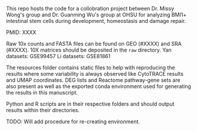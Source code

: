 This repo hosts the code for a collobration project between Dr. Missy Wong's group and Dr. Guanming Wu's group at OHSU for analyzing BMI1+ intestinal stem cells during development, homeostasis and damage repair.

PMID: XXXX

Raw 10x counts and FASTA files can be found on GEO (#XXXX) and SRA (#XXXX). 10X matrices should be deposited in the `raw` directory.
Yan datasets: GSE99457
Li datasets: GSE81861

The resources folder contains static files to help with reproducing the results where some variability is always observed like CytoTRACE results and UMAP coordinates. DEG lists and Reactome pathway-gene sets are also present as well as the exported conda environment used for generating the results in this manuscript.

Python and R scripts are in their respective folders and should output results within their directories. 

TODO: Will add procedure for re-creating environment.
